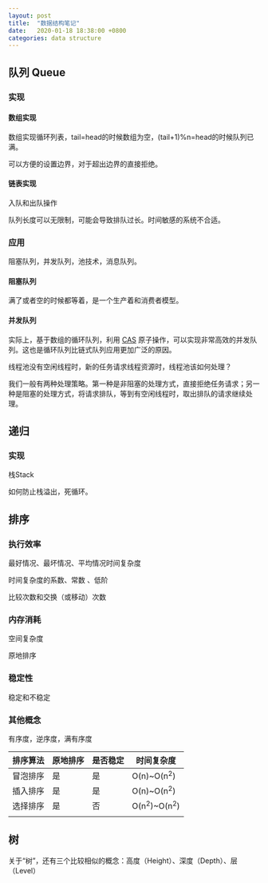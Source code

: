 ```yaml
---
layout: post
title:  "数据结构笔记"
date:   2020-01-18 18:38:00 +0800
categories: data structure
---
```

## 队列 Queue

### 实现

#### 数组实现

数组实现循环列表，tail=head的时候数组为空，(tail+1)%n=head的时候队列已满。

可以方便的设置边界，对于超出边界的直接拒绝。

#### 链表实现

入队和出队操作

队列长度可以无限制，可能会导致排队过长。时间敏感的系统不合适。

### 应用

阻塞队列，并发队列，池技术，消息队列。

#### 阻塞队列

满了或者空的时候都等着，是一个生产着和消费者模型。

#### 并发队列

实际上，基于数组的循环队列，利用 [CAS](https://www.jianshu.com/p/21be831e851e) 原子操作，可以实现非常高效的并发队列。这也是循环队列比链式队列应用更加广泛的原因。



线程池没有空闲线程时，新的任务请求线程资源时，线程池该如何处理？

我们一般有两种处理策略。第一种是非阻塞的处理方式，直接拒绝任务请求；另一种是阻塞的处理方式，将请求排队，等到有空闲线程时，取出排队的请求继续处理。

## 递归

### 实现

栈Stack

如何防止栈溢出，死循环。

## 排序

### 执行效率

最好情况、最坏情况、平均情况时间复杂度

时间复杂度的系数、常数 、低阶

比较次数和交换（或移动）次数

### 内存消耗

空间复杂度

原地排序

### 稳定性

稳定和不稳定

### 其他概念

有序度，逆序度，满有序度



| 排序算法 | 原地排序 | 是否稳定 | 时间复杂度 |
| -------- | -------- | -------- | ---------- |
| 冒泡排序 | 是       | 是       | O(n)~O(n<sup>2</sup>) |
| 插入排序 | 是 | 是 | O(n)~O(n<sup>2</sup>) |
| 选择排序 | 是 | 否 | O(n<sup>2</sup>)~O(n<sup>2</sup>) |
|  |  |  |  |

## 树

关于“树”，还有三个比较相似的概念：高度（Height）、深度（Depth）、层（Level）